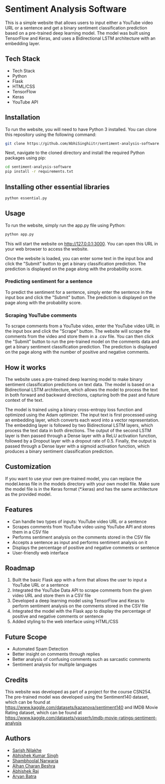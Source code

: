 
# Sentiment Analysis Software

This is a simple website that allows users to input either a YouTube video URL or a sentence and get a binary sentiment classification prediction based on a pre-trained deep learning model. The model was built using TensorFlow and Keras, and uses a Bidirectional LSTM architecture with an embedding layer.

## Tech Stack

- Tech Stack
- Python
- Flask
- HTML/CSS
- TensorFlow
- Keras
- YouTube API

## Installation

To run the website, you will need to have Python 3 installed. You can clone this repository using the following command:

```bash
git clone https://github.com/AbhiSinghiitr/sentiment-analysis-software.git
```

Next, navigate to the cloned directory and install the required Python packages using pip:

```bash
cd sentiment-analysis-software
pip install -r requirements.txt
```

## Installing other essential libraries

```bash
python essential.py
```

## Usage

To run the website, simply run the app.py file using Python:

```bash
python app.py
```

This will start the website on http://127.0.0.1:3000. You can open this URL in your web browser to access the website.

Once the website is loaded, you can enter some text in the input box and click the "Submit" button to get a binary classification prediction. The prediction is displayed on the page along with the probability score.

### Predicting sentiment for a sentence

To predict the sentiment for a sentence, simply enter the sentence in the input box and click the "Submit" button. The prediction is displayed on the page along with the probability score.

### Scraping YouTube comments

To scrape comments from a YouTube video, enter the YouTube video URL in the input box and click the "Scrape" button. The website will scrape the comments from the video and store them in a .csv file. You can then click the "Submit" button to run the pre-trained model on the comments data and get a binary sentiment classification prediction. The prediction is displayed on the page along with the number of positive and negative comments.

## How it works

The website uses a pre-trained deep learning model to make binary sentiment classification predictions on text data. The model is based on a Bidirectional LSTM architecture, which allows the model to process the text in both forward and backward directions, capturing both the past and future context of the text.

The model is trained using a binary cross-entropy loss function and optimized using the Adam optimizer. The input text is first processed using an embedding layer, which converts each word into a vector representation. The embedding layer is followed by two Bidirectional LSTM layers, which process the text data in both directions. The output of the second LSTM layer is then passed through a Dense layer with a ReLU activation function, followed by a Dropout layer with a dropout rate of 0.5. Finally, the output is passed through a Dense layer with a sigmoid activation function, which produces a binary sentiment classification prediction.

## Customization

If you want to use your own pre-trained model, you can replace the model.keras file in the models directory with your own model file. Make sure the model file is in the Keras format (*.keras) and has the same architecture as the provided model.

## Features
- Can handle two types of inputs: YouTube video URL or a sentence
- Scrapes comments from YouTube video using YouTube API and stores them in a CSV file
- Performs sentiment analysis on the comments stored in the CSV file
- Accepts a sentence as input and performs sentiment analysis on it
- Displays the percentage of positive and negative comments or sentence
- User-friendly web interface

## Roadmap

1. Built the basic Flask app with a form that allows the user to  input a YouTube URL or a sentence
2. Integrated the YouTube Data API to scrape comments from the given video URL and store them in a CSV file
3. Developed a deep learning model using TensorFlow and Keras to perform sentiment analysis on the comments stored in the CSV file
4. Integrated the model with the Flask app to display the percentage of positive and negative comments or sentence
5. Added styling to the web interface using HTML/CSS

## Future Scope

- Automated Spam Detection
- Better insight on comments through replies
- Better analysis of confusing comments such as sarcastic comments
- Sentiment analysis for multiple languages

## Credits

This website was developed as part of a project for the course CSN254. The pre-trained model was developed using the Sentiment140 dataset, which can be found at https://www.kaggle.com/datasets/kazanova/sentiment140 and IMDB Movie Rating dataset, which can be found at https://www.kaggle.com/datasets/yasserh/imdb-movie-ratings-sentiment-analysis


## Authors

- [Sarish Nilakhe](https://github.com/Shinchan9913)
- [Abhishek Kumar Singh](https://github.com/AbhiSinghiitr)
- [Shambhoolal Narwaria](https://github.com/narwariasmb)
- [Alhan Charan Beshra](https://github.com/ezio2605)
- [Abhishek Raj](https://github.com/Abhi9708bittu)
- [Aryan Batra](https://github.com/Batraji7)

